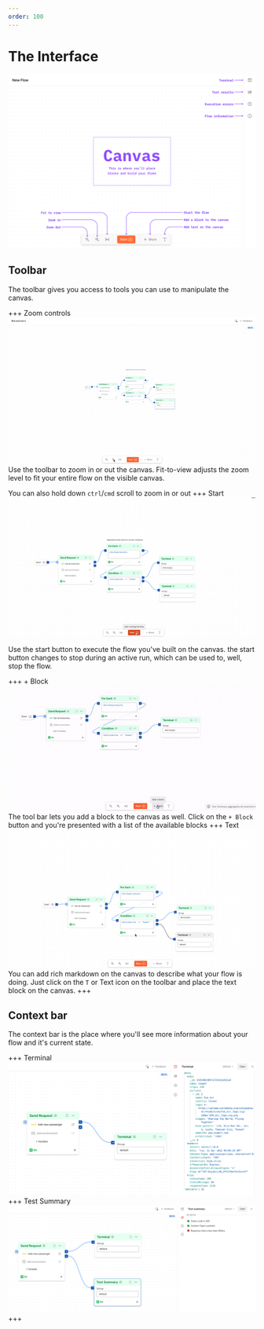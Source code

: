 ```yaml
---
order: 100
---
```

# The Interface

![](../static/interface.png)

## Toolbar
The toolbar gives you access to tools you can use to manipulate the canvas.

+++ Zoom controls 
![](../static/Zoom-controls.gif)
Use the toolbar to zoom in or out the canvas. Fit-to-view adjusts the zoom level to fit your entire flow on the visible canvas.

You can also hold down `ctrl`/`cmd` scroll to zoom in or out
+++ Start
![](../static/start-flow.gif)

Use the start button to execute the flow you've built on the canvas. the start button changes to stop during an active run, which can be used to, well, stop the flow.

+++ + Block
![](../static/add-block.gif)
The tool bar lets you add a block to the canvas as well. Click on the `+ Block` button and you're presented with a list of the available blocks
+++ Text
![](../static/add-annotations.gif)
You can add rich markdown on the canvas to describe what your flow is doing. Just click on the `T` or Text icon on the toolbar and place the text block on the canvas.
+++

## Context bar
The context bar is the place where you'll see more information about your flow and it's current state.

+++ Terminal
![](../static/terminal.png)
+++ Test Summary
![](../static/test-summary.png)
+++